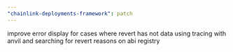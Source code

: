 ```yaml
---
"chainlink-deployments-framework": patch
---
```


improve error display for cases where revert has not data using tracing with anvil and searching for revert reasons on abi registry
